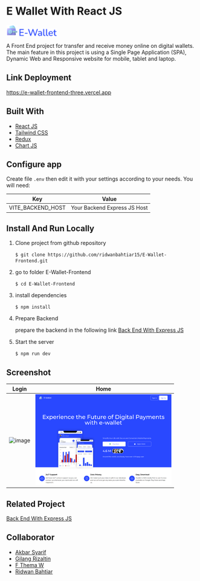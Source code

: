 # E Wallet With React JS

<img src="./src/assets/img/logo.png" width="30px" alt="logo"></img>
<img src="./src/assets/img/e-wallet.png" width="100px" alt="logo"></img>

A Front End project for transfer and receive money online on digital wallets. The main feature in this project is using a Single Page Application (SPA), Dynamic Web and Responsive website for mobile, tablet and laptop.

## Link Deployment

https://e-wallet-frontend-three.vercel.app

## Built With

- [React JS](https://go.dev/)
- [Tailwind CSS](https://tailwindcss.com/)
- [Redux](https://redux.js.org/)
- [Chart JS](https://www.chartjs.org/)

## Configure app

Create file `.env` then edit it with your settings
according to your needs. You will need:

| Key               | Value                        |
| ----------------- | ---------------------------- |
| VITE_BACKEND_HOST | Your Backend Express JS Host |

## Install And Run Locally

1.  Clone project from github repository

        $ git clone https://github.com/ridwanbahtiar15/E-Wallet-Frontend.git

2.  go to folder E-Wallet-Frontend

        $ cd E-Wallet-Frontend

3.  install dependencies

        $ npm install

4.  Prepare Backend

    prepare the backend in the following link [Back End With Express JS](https://github.com/ridwanbahtiar15/E-Wallet)

5.  Start the server

        $ npm run dev

## Screenshot

| Login                                                                           | Home                                                                           |
| ------------------------------------------------------------------------------- | ------------------------------------------------------------------------------ |
| <img src="./src/assets/ss_ewallet/login.png" alt="image" style="width:360px;"/> | <img src="./src/assets/ss_ewallet/home.png" alt="image" style="width:360px;"/> |

## Related Project

[Back End With Express JS](https://github.com/ridwanbahtiar15/E-Wallet)

## Collaborator

- [Akbar Syarif](https://github.com/akbarsyarif)
- [Gilang Rizaltin](https://github.com/GilangRizaltin)
- [F Thema W](https://github.com/themawaras)
- [Ridwan Bahtiar](https://github.com/ridwanbahtiar15)
